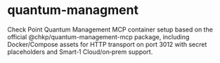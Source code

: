 # quantum-managment
Check Point Quantum Management MCP container setup based on the official @chkp/quantum-management-mcp package, including Docker/Compose assets for HTTP transport on port 3012 with secret placeholders and Smart‑1 Cloud/on‑prem support.

